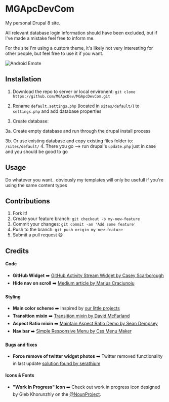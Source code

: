 # MGApcDevCom
My personal Drupal 8 site.

All relevant database login information should have been excluded, but if I've made a mistake feel free to inform me.

For the site I'm using a custom theme, it's likely not very interesting for other people, but feel free to use it if you want.

![Android Emote](http://mgapcdev.com/giffy/droid-20.gif)

## Installation
1. Download the repo to server or local environent: `git clone https://github.com/MGApcDev/MGApcDevCom.git`

2. Rename `default.settings.php` (located in `sites/default/`) to `settings.php` and add database properties
3. Create database:

  3a. Create empty database and run through the drupal install process 
  
  3b. Or use existing database and copy existing files folder to: `/sites/default/`
4. There you go --> run drupal's `update.php` just in case and you should be good to go

## Usage
Do whatever you want.. obviously my templates will only be usefull if you're using the same content types

## Contributions
1. Fork it!
2. Create your feature branch: `git checkout -b my-new-feature`
3. Commit your changes: `git commit -am 'Add some feature'`
4. Push to the branch: `git push origin my-new-feature`
5. Submit a pull request :smile:

## Credits

#### Code
- **GitHub Widget** :arrow_right: [GitHub Activity Stream Widget by Casey Scarborough](https://github.com/caseyscarborough/github-activity)
- **Hide nav on scroll** :arrow_right: [Medium article by Marius Craciunoiu](https://medium.com/@mariusc23/hide-header-on-scroll-down-show-on-scroll-up-67bbaae9a78c#.x8e490sdf)

#### Styling
- **Main color scheme** :arrow_right: Inspired by [our little projects](http://ourlittleprojects.com/)
- **Transition mixin** :arrow_right: [Transition mixin by David McFarland](http://codepen.io/sawmac/pen/cayhK/)
- **Aspect Ratio mixin** :arrow_right: [Maintain Aspect Ratio Demo by Sean Dempsey](http://codepen.io/seanseansean/pen/NPwLxg)
- **Nav bar** :arrow_right: [Simple Responsive Menu by Css Menu Maker](http://cssmenumaker.com/menu/simple-responsive-menu)

#### Bugs and fixes
- **Force remove of twitter widget photos** :arrow_right: Twitter removed functionality in last update [solution found by serathium](https://twittercommunity.com/t/auto-expand-photos-always-on-for-embedded-timeline/62510/28)

#### Icons & Fonts
- **"Work In Progress" Icon** :arrow_right: Check out work in progress icon designed by Gleb Khorunzhiy on the [@NounProject](https://thenounproject.com/term/work-in-progress/42732).

